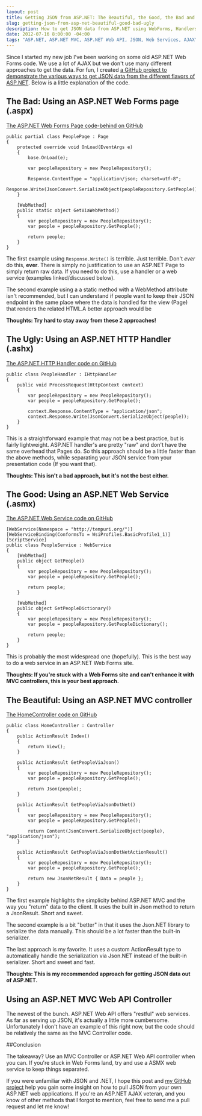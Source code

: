 ```yaml
---
layout: post
title: Getting JSON from ASP.NET: The Beautiful, the Good, the Bad and the Ugly
slug: getting-json-from-asp-net-beautiful-good-bad-ugly
description: How to get JSON data from ASP.NET using WebForms, Handlers, MVC, and Web API
date: 2012-07-16 8:00:00 -04:00
tags: "ASP.NET, ASP.NET MVC, ASP.NET Web API, JSON, Web Services, AJAX"
---
```


Since I started my new job I've been working on some old ASP.NET Web Forms code.  We use a lot of AJAX but we don't use many different approaches to get the data.  For fun, I created [a GitHub project to demonstrate the various ways to get JSON data from the different flavors of ASP.NET](https://github.com/jbubriski/GetJsonFromAspNetExamples/).  Below is a little explanation of the code.

## The Bad: Using an ASP.NET Web Forms page (.aspx)

[The ASP.NET Web Forms Page code-behind on GitHub](https://github.com/jbubriski/GetJsonFromAspNetExamples/blob/master/src/GetJsonFromAspNet/GetJsonFromAspNet/PeoplePage.aspx.cs)

    public partial class PeoplePage : Page
    {
        protected override void OnLoad(EventArgs e)
        {
            base.OnLoad(e);

            var peopleRepository = new PeopleRepository();

            Response.ContentType = "application/json; charset=utf-8";
            Response.Write(JsonConvert.SerializeObject(peopleRepository.GetPeople()));
        }

        [WebMethod]
        public static object GetViaWebMethod()
        {
            var peopleRepository = new PeopleRepository();
            var people = peopleRepository.GetPeople();

            return people;
        }
    }

The first example using `Response.Write()` is terrible.  Just terrible.  Don't *ever* do this, **ever**.  There is simply no justification to use an ASP.NET Page to simply return raw data.  If you need to do this, use a handler or a web service (examples linked/discussed below).

The second example using a a static method with a WebMethod attribute isn't recommended, but I can understand if people want to keep their JSON endpoint in the same place where the data is handled for the view (Page) that renders the related HTML.A better approach would be 

**Thoughts: Try hard to stay away from these 2 approaches!**

## The Ugly: Using an ASP.NET HTTP Handler (.ashx)

[The ASP.NET HTTP Handler code on GitHub](https://github.com/jbubriski/GetJsonFromAspNetExamples/blob/master/src/GetJsonFromAspNet/GetJsonFromAspNet/PeopleHandler.ashx.cs)

    public class PeopleHandler : IHttpHandler
    {
        public void ProcessRequest(HttpContext context)
        {
            var peopleRepository = new PeopleRepository();
            var people = peopleRepository.GetPeople();

            context.Response.ContentType = "application/json";
            context.Response.Write(JsonConvert.SerializeObject(people));
        }
    }

This is a straightforward example that may not be a best practice, but is fairly lightweight.  ASP.NET handler's are pretty "raw" and don't have the same overhead that Pages do.  So this approach should be a little faster than the above methods, while separating your JSON service from your presentation code (If you want that).

**Thoughts: This isn't a bad approach, but it's not the best either.**

## The Good: Using an ASP.NET Web Service (.asmx)

[The ASP.NET Web Service code on GitHub](https://github.com/jbubriski/GetJsonFromAspNetExamples/blob/master/src/GetJsonFromAspNet/GetJsonFromAspNet/PeopleService.asmx.cs)

    [WebService(Namespace = "http://tempuri.org/")]
    [WebServiceBinding(ConformsTo = WsiProfiles.BasicProfile1_1)]
    [ScriptService]
    public class PeopleService : WebService
    {
        [WebMethod]
        public object GetPeople()
        {
            var peopleRepository = new PeopleRepository();
            var people = peopleRepository.GetPeople();

            return people;
        }

        [WebMethod]
        public object GetPeopleDictionary()
        {
            var peopleRepository = new PeopleRepository();
            var people = peopleRepository.GetPeopleDictionary();

            return people;
        }
    }

This is probably the most widespread one (hopefully).  This is the best way to do a web service in an ASP.NET Web Forms site.

**Thoughts: If you're stuck with a Web Forms site and can't enhance it with MVC controllers, this is your best approach.**

## The Beautiful: Using an ASP.NET MVC controller

[The HomeController code on GitHub](https://github.com/jbubriski/GetJsonFromAspNetExamples/blob/master/src/GetJsonFromAspNet/GetJsonFromAspNet/Controllers/HomeController.cs)

    public class HomeController : Controller
    {
        public ActionResult Index()
        {
            return View();
        }

        public ActionResult GetPeopleViaJson()
        {
            var peopleRepository = new PeopleRepository();
            var people = peopleRepository.GetPeople();

            return Json(people);
        }

        public ActionResult GetPeopleViaJsonDotNet()
        {
            var peopleRepository = new PeopleRepository();
            var people = peopleRepository.GetPeople();

            return Content(JsonConvert.SerializeObject(people), "application/json");
        }

        public ActionResult GetPeopleViaJsonDotNetActionResult()
        {
            var peopleRepository = new PeopleRepository();
            var people = peopleRepository.GetPeople();

            return new JsonNetResult { Data = people };
        }
    }

The first example highlights the simplicity behind ASP.NET MVC and the way you "return" data to the client.  It uses the built in Json method to return a JsonResult.  Short and sweet.

The second example is a bit "better" in that it uses the Json.NET library to serialize the data manually.  This should be a lot faster than the built-in serializer.

The last approach is my favorite.  It uses a custom ActionResult type to automatically handle the serialization via Json.NET instead of the built-in serializer.  Short and sweet and fast.

**Thoughts: This is my recommended approach for getting JSON data out of ASP.NET.**

## Using an ASP.NET MVC Web API Controller

The newest of the bunch.  ASP.NET Web API offers "restful" web services.  As far as serving up JSON, it's actually a little more cumbersome.  Unfortunately I don't have an example of this right now, but the code should be relatively the same as the MVC Controller code.

##Conclusion

The takeaway?  Use an MVC Controller or ASP.NET Web API controller when you can.  If you're stuck in Web Forms land, try and use a ASMX web service to keep things separated.

If you were unfamiliar with JSON and .NET, I hope this post and [my GitHub project](https://github.com/jbubriski/GetJsonFromAspNetExamples/) help you gain some insight on how to pull JSON from your own ASP.NET web applications.  If you're an ASP.NET AJAX veteran, and you know of other methods that I forgot to mention, feel free to send me a pull request and let me know!